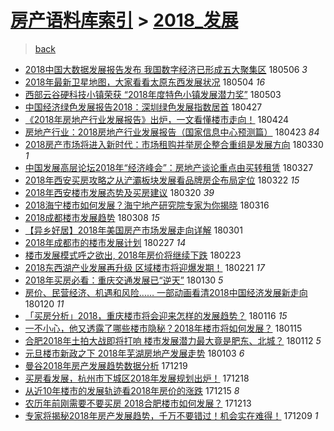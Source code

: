 [房产语料库索引](../../README.md)  > [2018_发展](2018_发展.md)
====
> [back](../README.md)

- [2018中国大数据发展报告发布 我国数字经济已形成五大聚集区](http://jkwz.applinzi.com/ittc/7100010396914287623.html#2018%E4%B8%AD%E5%9B%BD%E5%A4%A7%E6%95%B0%E6%8D%AE%E5%8F%91%E5%B1%95%E6%8A%A5%E5%91%8A%E5%8F%91%E5%B8%83+%E6%88%91%E5%9B%BD%E6%95%B0%E5%AD%97%E7%BB%8F%E6%B5%8E%E5%B7%B2%E5%BD%A2%E6%88%90%E4%BA%94%E5%A4%A7%E8%81%9A%E9%9B%86%E5%8C%BA) 180506 *3* 
- [2018年最新卫星地图，大家看看太原东西发展状况](http://jkwz.applinzi.com/ittc/7099285657598034950.html#2018%E5%B9%B4%E6%9C%80%E6%96%B0%E5%8D%AB%E6%98%9F%E5%9C%B0%E5%9B%BE%EF%BC%8C%E5%A4%A7%E5%AE%B6%E7%9C%8B%E7%9C%8B%E5%A4%AA%E5%8E%9F%E4%B8%9C%E8%A5%BF%E5%8F%91%E5%B1%95%E7%8A%B6%E5%86%B5) 180504 *16* 
- [西部云谷硬科技小镇荣获 “2018年度特色小镇发展潜力奖”](http://jkwz.applinzi.com/ittc/7098823672636900363.html#%E8%A5%BF%E9%83%A8%E4%BA%91%E8%B0%B7%E7%A1%AC%E7%A7%91%E6%8A%80%E5%B0%8F%E9%95%87%E8%8D%A3%E8%8E%B7+%E2%80%9C2018%E5%B9%B4%E5%BA%A6%E7%89%B9%E8%89%B2%E5%B0%8F%E9%95%87%E5%8F%91%E5%B1%95%E6%BD%9C%E5%8A%9B%E5%A5%96%E2%80%9D) 180503  
- [中国经济绿色发展报告2018：深圳绿色发展指数居首](http://jkwz.applinzi.com/ittc/7096561696741262342.html#%E4%B8%AD%E5%9B%BD%E7%BB%8F%E6%B5%8E%E7%BB%BF%E8%89%B2%E5%8F%91%E5%B1%95%E6%8A%A5%E5%91%8A2018%EF%BC%9A%E6%B7%B1%E5%9C%B3%E7%BB%BF%E8%89%B2%E5%8F%91%E5%B1%95%E6%8C%87%E6%95%B0%E5%B1%85%E9%A6%96) 180427  
- [《2018年房地产行业发展报告》出炉，一文看懂楼市走向！](http://jkwz.applinzi.com/ittc/7095687277466616848.html#%E3%80%8A2018%E5%B9%B4%E6%88%BF%E5%9C%B0%E4%BA%A7%E8%A1%8C%E4%B8%9A%E5%8F%91%E5%B1%95%E6%8A%A5%E5%91%8A%E3%80%8B%E5%87%BA%E7%82%89%EF%BC%8C%E4%B8%80%E6%96%87%E7%9C%8B%E6%87%82%E6%A5%BC%E5%B8%82%E8%B5%B0%E5%90%91%EF%BC%81) 180424  
- [房地产行业：2018房地产行业发展报告（国家信息中心预测篇）](http://jkwz.applinzi.com/ittc/7095174466353234961.html#%E6%88%BF%E5%9C%B0%E4%BA%A7%E8%A1%8C%E4%B8%9A%EF%BC%9A2018%E6%88%BF%E5%9C%B0%E4%BA%A7%E8%A1%8C%E4%B8%9A%E5%8F%91%E5%B1%95%E6%8A%A5%E5%91%8A%EF%BC%88%E5%9B%BD%E5%AE%B6%E4%BF%A1%E6%81%AF%E4%B8%AD%E5%BF%83%E9%A2%84%E6%B5%8B%E7%AF%87%EF%BC%89) 180423 *84* 
- [2018房产市场将进入新时代：市场租购并举房企整合重组是发展方向](http://jkwz.applinzi.com/ittc/7086328226878325770.html#2018%E6%88%BF%E4%BA%A7%E5%B8%82%E5%9C%BA%E5%B0%86%E8%BF%9B%E5%85%A5%E6%96%B0%E6%97%B6%E4%BB%A3%EF%BC%9A%E5%B8%82%E5%9C%BA%E7%A7%9F%E8%B4%AD%E5%B9%B6%E4%B8%BE%E6%88%BF%E4%BC%81%E6%95%B4%E5%90%88%E9%87%8D%E7%BB%84%E6%98%AF%E5%8F%91%E5%B1%95%E6%96%B9%E5%90%91) 180330 *1* 
- [中国发展高层论坛2018年“经济峰会”：房地产谈论重点由买转租赁](http://jkwz.applinzi.com/ittc/7085117042669913099.html#%E4%B8%AD%E5%9B%BD%E5%8F%91%E5%B1%95%E9%AB%98%E5%B1%82%E8%AE%BA%E5%9D%9B2018%E5%B9%B4%E2%80%9C%E7%BB%8F%E6%B5%8E%E5%B3%B0%E4%BC%9A%E2%80%9D%EF%BC%9A%E6%88%BF%E5%9C%B0%E4%BA%A7%E8%B0%88%E8%AE%BA%E9%87%8D%E7%82%B9%E7%94%B1%E4%B9%B0%E8%BD%AC%E7%A7%9F%E8%B5%81) 180327  
- [2018年西安买房攻略之从浐灞板块发展看品牌房企布局定位](http://jkwz.applinzi.com/ittc/7083300947436766224.html#2018%E5%B9%B4%E8%A5%BF%E5%AE%89%E4%B9%B0%E6%88%BF%E6%94%BB%E7%95%A5%E4%B9%8B%E4%BB%8E%E6%B5%90%E7%81%9E%E6%9D%BF%E5%9D%97%E5%8F%91%E5%B1%95%E7%9C%8B%E5%93%81%E7%89%8C%E6%88%BF%E4%BC%81%E5%B8%83%E5%B1%80%E5%AE%9A%E4%BD%8D) 180322 *15* 
- [2018年西安楼市发展态势及买房建议](http://jkwz.applinzi.com/ittc/7082582897049732106.html#2018%E5%B9%B4%E8%A5%BF%E5%AE%89%E6%A5%BC%E5%B8%82%E5%8F%91%E5%B1%95%E6%80%81%E5%8A%BF%E5%8F%8A%E4%B9%B0%E6%88%BF%E5%BB%BA%E8%AE%AE) 180320 *39* 
- [2018海宁楼市如何发展？海宁地产研究院专家为你揭晓](http://jkwz.applinzi.com/ittc/7081137977764086800.html#2018%E6%B5%B7%E5%AE%81%E6%A5%BC%E5%B8%82%E5%A6%82%E4%BD%95%E5%8F%91%E5%B1%95%EF%BC%9F%E6%B5%B7%E5%AE%81%E5%9C%B0%E4%BA%A7%E7%A0%94%E7%A9%B6%E9%99%A2%E4%B8%93%E5%AE%B6%E4%B8%BA%E4%BD%A0%E6%8F%AD%E6%99%93) 180316  
- [2018成都楼市发展趋势](http://jkwz.applinzi.com/ittc/7078073879258203147.html#2018%E6%88%90%E9%83%BD%E6%A5%BC%E5%B8%82%E5%8F%91%E5%B1%95%E8%B6%8B%E5%8A%BF) 180308 *15* 
- [【异乡好居】2018年美国房产市场发展走向详解](http://jkwz.applinzi.com/ittc/7075441345160545296.html#%E3%80%90%E5%BC%82%E4%B9%A1%E5%A5%BD%E5%B1%85%E3%80%912018%E5%B9%B4%E7%BE%8E%E5%9B%BD%E6%88%BF%E4%BA%A7%E5%B8%82%E5%9C%BA%E5%8F%91%E5%B1%95%E8%B5%B0%E5%90%91%E8%AF%A6%E8%A7%A3) 180301  
- [2018年成都市的楼市发展计划](http://jkwz.applinzi.com/ittc/7074690048530580497.html#2018%E5%B9%B4%E6%88%90%E9%83%BD%E5%B8%82%E7%9A%84%E6%A5%BC%E5%B8%82%E5%8F%91%E5%B1%95%E8%AE%A1%E5%88%92) 180227 *14* 
- [楼市发展模式呼之欲出, 2018年房价将继续下跌](http://jkwz.applinzi.com/ittc/7073410244141384710.html#%E6%A5%BC%E5%B8%82%E5%8F%91%E5%B1%95%E6%A8%A1%E5%BC%8F%E5%91%BC%E4%B9%8B%E6%AC%B2%E5%87%BA%2C+2018%E5%B9%B4%E6%88%BF%E4%BB%B7%E5%B0%86%E7%BB%A7%E7%BB%AD%E4%B8%8B%E8%B7%8C) 180223  
- [2018东西湖产业发展再升级 区域楼市将迎爆发期！](http://jkwz.applinzi.com/ittc/7072474137174213643.html#2018%E4%B8%9C%E8%A5%BF%E6%B9%96%E4%BA%A7%E4%B8%9A%E5%8F%91%E5%B1%95%E5%86%8D%E5%8D%87%E7%BA%A7+%E5%8C%BA%E5%9F%9F%E6%A5%BC%E5%B8%82%E5%B0%86%E8%BF%8E%E7%88%86%E5%8F%91%E6%9C%9F%EF%BC%81) 180221 *17* 
- [2018年买房必看：重庆交通发展已“逆天”](http://jkwz.applinzi.com/ittc/7064406649450529798.html#2018%E5%B9%B4%E4%B9%B0%E6%88%BF%E5%BF%85%E7%9C%8B%EF%BC%9A%E9%87%8D%E5%BA%86%E4%BA%A4%E9%80%9A%E5%8F%91%E5%B1%95%E5%B7%B2%E2%80%9C%E9%80%86%E5%A4%A9%E2%80%9D) 180130 *5* 
- [房价、民营经济、机遇和风险…… 一部动画看清2018中国经济发展新走向](http://jkwz.applinzi.com/ittc/7060607229684614151.html#%E6%88%BF%E4%BB%B7%E3%80%81%E6%B0%91%E8%90%A5%E7%BB%8F%E6%B5%8E%E3%80%81%E6%9C%BA%E9%81%87%E5%92%8C%E9%A3%8E%E9%99%A9%E2%80%A6%E2%80%A6+%E4%B8%80%E9%83%A8%E5%8A%A8%E7%94%BB%E7%9C%8B%E6%B8%852018%E4%B8%AD%E5%9B%BD%E7%BB%8F%E6%B5%8E%E5%8F%91%E5%B1%95%E6%96%B0%E8%B5%B0%E5%90%91) 180120 *11* 
- [「买房分析」2018，重庆楼市将会迎来怎样的发展趋势？](http://jkwz.applinzi.com/ittc/7059211251484197905.html#%E3%80%8C%E4%B9%B0%E6%88%BF%E5%88%86%E6%9E%90%E3%80%8D2018%EF%BC%8C%E9%87%8D%E5%BA%86%E6%A5%BC%E5%B8%82%E5%B0%86%E4%BC%9A%E8%BF%8E%E6%9D%A5%E6%80%8E%E6%A0%B7%E7%9A%84%E5%8F%91%E5%B1%95%E8%B6%8B%E5%8A%BF%EF%BC%9F) 180116 *15* 
- [一不小心，他又透露了哪些楼市隐秘？2018年楼市将如何发展？](http://jkwz.applinzi.com/ittc/7058819287500719111.html#%E4%B8%80%E4%B8%8D%E5%B0%8F%E5%BF%83%EF%BC%8C%E4%BB%96%E5%8F%88%E9%80%8F%E9%9C%B2%E4%BA%86%E5%93%AA%E4%BA%9B%E6%A5%BC%E5%B8%82%E9%9A%90%E7%A7%98%EF%BC%9F2018%E5%B9%B4%E6%A5%BC%E5%B8%82%E5%B0%86%E5%A6%82%E4%BD%95%E5%8F%91%E5%B1%95%EF%BC%9F) 180115  
- [合肥2018年土拍大战即将打响 楼市发展潜力最大竟是肥东、北城？](http://jkwz.applinzi.com/ittc/7057659953630675985.html#%E5%90%88%E8%82%A52018%E5%B9%B4%E5%9C%9F%E6%8B%8D%E5%A4%A7%E6%88%98%E5%8D%B3%E5%B0%86%E6%89%93%E5%93%8D+%E6%A5%BC%E5%B8%82%E5%8F%91%E5%B1%95%E6%BD%9C%E5%8A%9B%E6%9C%80%E5%A4%A7%E7%AB%9F%E6%98%AF%E8%82%A5%E4%B8%9C%E3%80%81%E5%8C%97%E5%9F%8E%EF%BC%9F) 180112 *5* 
- [元旦楼市新政之下 2018年芜湖房地产发展走势](http://jkwz.applinzi.com/ittc/7054301344930726922.html#%E5%85%83%E6%97%A6%E6%A5%BC%E5%B8%82%E6%96%B0%E6%94%BF%E4%B9%8B%E4%B8%8B+2018%E5%B9%B4%E8%8A%9C%E6%B9%96%E6%88%BF%E5%9C%B0%E4%BA%A7%E5%8F%91%E5%B1%95%E8%B5%B0%E5%8A%BF) 180103 *6* 
- [曼谷2018年房产发展趋势数据分析](http://jkwz.applinzi.com/ittc/7048784522294854673.html#%E6%9B%BC%E8%B0%B72018%E5%B9%B4%E6%88%BF%E4%BA%A7%E5%8F%91%E5%B1%95%E8%B6%8B%E5%8A%BF%E6%95%B0%E6%8D%AE%E5%88%86%E6%9E%90) 171219  
- [买房看发展，杭州市下城区2018年发展规划出炉！](http://jkwz.applinzi.com/ittc/7048483619583034384.html#%E4%B9%B0%E6%88%BF%E7%9C%8B%E5%8F%91%E5%B1%95%EF%BC%8C%E6%9D%AD%E5%B7%9E%E5%B8%82%E4%B8%8B%E5%9F%8E%E5%8C%BA2018%E5%B9%B4%E5%8F%91%E5%B1%95%E8%A7%84%E5%88%92%E5%87%BA%E7%82%89%EF%BC%81) 171218  
- [从近10年楼市的发展轨迹看2018年房价的涨跌](http://jkwz.applinzi.com/ittc/7047431385432720401.html#%E4%BB%8E%E8%BF%9110%E5%B9%B4%E6%A5%BC%E5%B8%82%E7%9A%84%E5%8F%91%E5%B1%95%E8%BD%A8%E8%BF%B9%E7%9C%8B2018%E5%B9%B4%E6%88%BF%E4%BB%B7%E7%9A%84%E6%B6%A8%E8%B7%8C) 171215 *8* 
- [农历年前刚需要不要买房 2018合肥楼市如何发展？](http://jkwz.applinzi.com/ittc/7046510164142720016.html#%E5%86%9C%E5%8E%86%E5%B9%B4%E5%89%8D%E5%88%9A%E9%9C%80%E8%A6%81%E4%B8%8D%E8%A6%81%E4%B9%B0%E6%88%BF+2018%E5%90%88%E8%82%A5%E6%A5%BC%E5%B8%82%E5%A6%82%E4%BD%95%E5%8F%91%E5%B1%95%EF%BC%9F) 171213  
- [专家将揭秘2018年房产发展趋势，千万不要错过！机会实在难得！](http://jkwz.applinzi.com/ittc/7045067561262122000.html#%E4%B8%93%E5%AE%B6%E5%B0%86%E6%8F%AD%E7%A7%982018%E5%B9%B4%E6%88%BF%E4%BA%A7%E5%8F%91%E5%B1%95%E8%B6%8B%E5%8A%BF%EF%BC%8C%E5%8D%83%E4%B8%87%E4%B8%8D%E8%A6%81%E9%94%99%E8%BF%87%EF%BC%81%E6%9C%BA%E4%BC%9A%E5%AE%9E%E5%9C%A8%E9%9A%BE%E5%BE%97%EF%BC%81) 171209 *1* 
